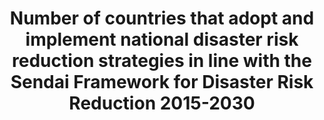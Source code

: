 ---
data_non_statistical: false
date_metadata_updated: February, 2018 (Kali Kong)
goal_meta_link: http://unstats.un.org/sdgs/files/metadata-compilation/Metadata-Goal-1.pdf
goal_meta_link_page: 21
graph: binary
graph_status_notes: Posted
graph_title: Has the US established national and local disaster risk reduction strategies?
graph_type: line
graph_type_description: null
has_metadata: false
indicator: 1.5.3
indicator_name: Number of countries that adopt and implement national disaster risk
  reduction strategies in line with the Sendai Framework for Disaster Risk Reduction
  2015-2030
indicator_sort_order: 01-05-03
indicator_variable: disaster_rsk_rdctn
layout: indicator
periodicity: Annual
permalink: /1-5-3/
published: true
reporting_status: complete
sdg_goal: 1
source_active_1: true
source_agency_staff_email_1: Elan_P_Strait@nsc.eop.gov
source_agency_staff_name_1: Elan Strait
source_agency_survey_dataset_1: National Security Council/Executive Office of the
  President
source_notes_1: null
source_title_1: null
source_url_1: https://www.dhs.gov/presidential-policy-directive-8-national-preparedness
target: By 2030, build the resilience of the poor and those in vulnerable situations
  and reduce their exposure and vulnerability to climate-related extreme events and
  other economic, social and environmental shocks and disasters.
target_id: '1.5'
title: Number of countries that adopt and implement national disaster risk reduction
  strategies in line with the Sendai Framework for Disaster Risk Reduction 2015-2030
un_custodial_agency: 'UNISDR (Partnering Agencies: UNEP)'
un_designated_tier: '1'
unit_of_measure: Yes/No
us_method_of_computation: 'US Presidential Policy Directive 8: National Preparedness,
  including the National Preparedness Goal and the National Preparedness System'
variable_description: null
variable_notes: null
---